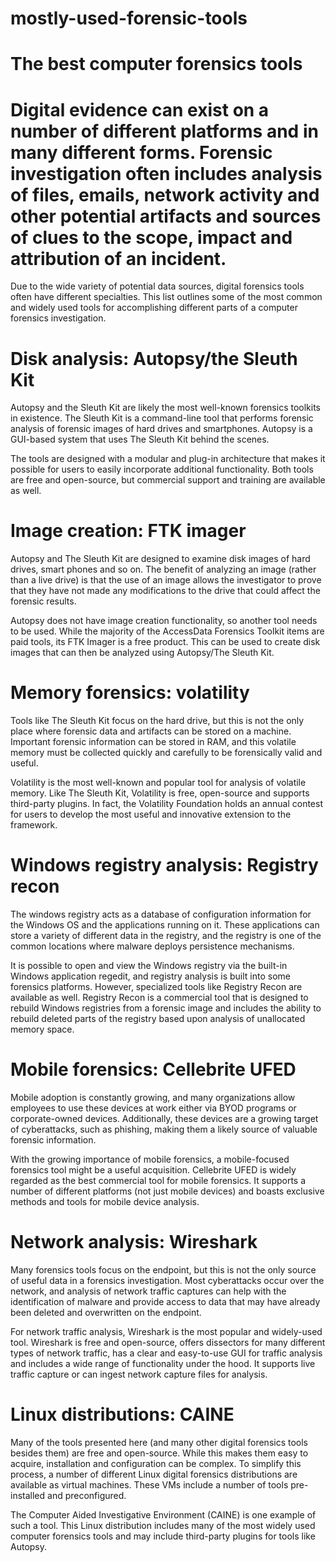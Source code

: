 # mostly-used-forensic-tools

# The best computer forensics tools


# Digital evidence can exist on a number of different platforms and in many different forms. Forensic investigation often includes analysis of files, emails, network activity and other potential artifacts and sources of clues to the scope, impact and attribution of an incident.

Due to the wide variety of potential data sources, digital forensics tools often have different specialties. This list outlines some of the most common and widely used tools for accomplishing different parts of a computer forensics investigation.

# Disk analysis: Autopsy/the Sleuth Kit
Autopsy and the Sleuth Kit are likely the most well-known forensics toolkits in existence. The Sleuth Kit is a command-line tool that performs forensic analysis of forensic images of hard drives and smartphones. Autopsy is a GUI-based system that uses The Sleuth Kit behind the scenes. 

The tools are designed with a modular and plug-in architecture that makes it possible for users to easily incorporate additional functionality. Both tools are free and open-source, but commercial support and training are available as well.


# Image creation: FTK imager
Autopsy and The Sleuth Kit are designed to examine disk images of hard drives, smart phones and so on. The benefit of analyzing an image (rather than a live drive) is that the use of an image allows the investigator to prove that they have not made any modifications to the drive that could affect the forensic results.

Autopsy does not have image creation functionality, so another tool needs to be used. While the majority of the AccessData Forensics Toolkit items are paid tools, its FTK Imager is a free product. This can be used to create disk images that can then be analyzed using Autopsy/The Sleuth Kit.


# Memory forensics: volatility
Tools like The Sleuth Kit focus on the hard drive, but this is not the only place where forensic data and artifacts can be stored on a machine. Important forensic information can be stored in RAM, and this volatile memory must be collected quickly and carefully to be forensically valid and useful.

Volatility is the most well-known and popular tool for analysis of volatile memory. Like The Sleuth Kit, Volatility is free, open-source and supports third-party plugins. In fact, the Volatility Foundation holds an annual contest for users to develop the most useful and innovative extension to the framework.


# Windows registry analysis: Registry recon
The windows registry acts as a database of configuration information for the Windows OS and the applications running on it. These applications can store a variety of different data in the registry, and the registry is one of the common locations where malware deploys persistence mechanisms.

It is possible to open and view the Windows registry via the built-in Windows application regedit, and registry analysis is built into some forensics platforms. However, specialized tools like Registry Recon are available as well. Registry Recon is a commercial tool that is designed to rebuild Windows registries from a forensic image and includes the ability to rebuild deleted parts of the registry based upon analysis of unallocated memory space.


# Mobile forensics: Cellebrite UFED
Mobile adoption is constantly growing, and many organizations allow employees to use these devices at work either via BYOD programs or corporate-owned devices. Additionally, these devices are a growing target of cyberattacks, such as phishing, making them a likely source of valuable forensic information.

With the growing importance of mobile forensics, a mobile-focused forensics tool might be a useful acquisition. Cellebrite UFED is widely regarded as the best commercial tool for mobile forensics. It supports a number of different platforms (not just mobile devices) and boasts exclusive methods and tools for mobile device analysis.


# Network analysis: Wireshark
Many forensics tools focus on the endpoint, but this is not the only source of useful data in a forensics investigation. Most cyberattacks occur over the network, and analysis of network traffic captures can help with the identification of malware and provide access to data that may have already been deleted and overwritten on the endpoint.

For network traffic analysis, Wireshark is the most popular and widely-used tool. Wireshark is free and open-source, offers dissectors for many different types of network traffic, has a clear and easy-to-use GUI for traffic analysis and includes a wide range of functionality under the hood. It supports live traffic capture or can ingest network capture files for analysis.


# Linux distributions: CAINE
Many of the tools presented here (and many other digital forensics tools besides them) are free and open-source. While this makes them easy to acquire, installation and configuration can be complex. To simplify this process, a number of different Linux digital forensics distributions are available as virtual machines. These VMs include a number of tools pre-installed and preconfigured.

The Computer Aided Investigative Environment (CAINE) is one example of such a tool. This Linux distribution includes many of the most widely used computer forensics tools and may include third-party plugins for tools like Autopsy.

